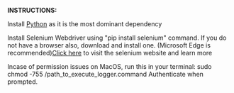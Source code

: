 <b>INSTRUCTIONS:</b>
<p> Install <a href='https://www.python.org/downloads/'>Python</a> as it is the most dominant dependency </p>
<p> Install Selenium Webdriver using "pip install selenium" command. If you do not have a browser also, download and install one. (Microsoft Edge is recommended)<a href='https://www.selenium.dev/documentation/webdriver/getting_started/install_drivers/'>Click here</a> to visit the selenium website and learn more</p>

Incase of permission issues on MacOS, run this in your terminal: </i>sudo chmod -755 /path_to_execute_logger.command</i> Authenticate when prompted.
